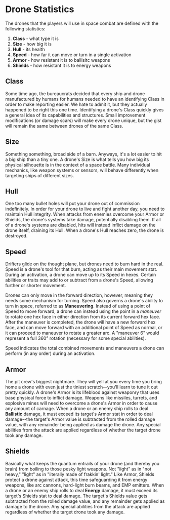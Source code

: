 # Drone Statistics

The drones that the players will use in space combat are defined with the following statistics:

1. **Class** - what type it is
2. **Size** - how big it is
3. **Hull** - its health
4. **Speed** - how far it can move or turn in a single activation
5. **Armor** - how resistant it is to ballisitc weapons
6. **Shields** - how resistant it is to energy weapons

## Class

Some time ago, the bureaucrats decided that every ship and drone manufactured by humans for humans needed to have an identifying Class in order to make reporting easier. We hate to admit it, but they actually happened to be right this one time. Identifying a drone's Class quickly gives a general idea of its capabilities and structures. Small improvement modifications (or damage scars) will make every drone unique, but the gist will remain the same between drones of the same Class.

## Size

Something something, broad side of a barn. Anyways, it's a lot easier to hit a big ship than a tiny one. A drone's Size is what tells you how big its physical silhouette is in the context of a space battle. Many individual mechanics, like weapon systems or sensors, will behave differently when targeting ships of different sizes.

## Hull

One too many bullet holes will put your drone out of commission indefinitely. In order for your drone to live and fight another day, you need to maintain Hull integrity. When attacks from enemies overcome your Armor or Shields, the drone's systems take damage, potentially disabling them. If all of a drone's systems are disabled, hits will instead inflict damage on the drone itself, draining its Hull. When a drone's Hull reaches zero, the drone is destroyed.

## Speed

Drifters glide on the thought plane, but drones need to burn hard in the real. Speed is a drone's tool for that burn, acting as their main movement stat. During an activation, a drone can move up to its Speed in hexes. Certain abilities or traits may add to or subtract from a drone's Speed, allowing further or shorter movement.

Drones can only move in the forward direction, however, meaning they needs some mechanism for turning. Speed also governs a drone's ability to turn in space, referred to as **Maneuvering**. Instead of using a point of Speed to move forward, a drone can instead using the point in a *maneuver* to rotate one hex face in either direction from its current forward hex face. After the maneuver is completed, the drone will have a new forward hex face, and can move forward with an additional point of Speed as normal, or it can proceed to maneuver to rotate a greater arc. A "maneuver 6" would represent a full 360° rotation (necessary for some special abilities).

Speed indicates the total combined movements and maneuvers a drone can perform (in any order) during an activation.

## Armor

The pit crew's biggest nightmare. They will yell at you every time you bring home a drone with even just the tiniest scratch—you'll learn to tune it out pretty quickly. A drone's Armor is its lifeblood against weaponry that uses base physical force to inflict damage. Weapons like missiles, turrets, and explosive mines will need to overcome a drone's Armor in order to cause any amount of carnage. When a drone or an enemy ship rolls to deal **Ballistic** damage, it must exceed its target's Armor stat in order to deal damage--the target's Armor value is subtracted from the rolled damage value, with any remainder being applied as damage the drone. Any special abilities from the attack are applied regardless of whether the target drone took any damage.

## Shields

Basically what keeps the quantum entrails of your drone (and thereby you brain) from boiling to those pesky light weapons. Not "light" as in "not heavy," "light" as in "literally made of frakkin' light." Like Armor, Shields protect a drone against attack, this time safeguarding it from energy weapons, like arc cannons, hard-light burn beams, and EMP emitters. When a drone or an enemy ship rolls to deal **Energy** damage, it must exceed its target's Shields stat to deal damage. The target's Shields value gets subtracted from the rolled damage value, and any remainder gets applied as damage to the drone. Any special abilities from the attack are applied regardless of whether the target drone took any damage.
